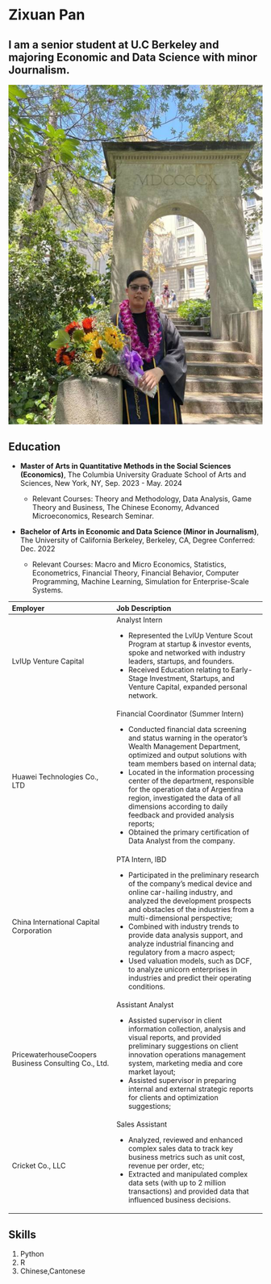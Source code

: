 # Zixuan Pan

## I am a senior student at U.C Berkeley and majoring Economic and Data Science with minor Journalism.

![Image](/pan.jpg)

## Education

- **Master of Arts in Quantitative Methods in the Social Sciences (Economics)**, The Columbia University Graduate School of Arts and Sciences, New York, NY, Sep. 2023 - May. 2024
  - Relevant Courses: Theory and Methodology, Data Analysis, Game Theory and Business, The Chinese Economy, Advanced Microeconomics, Research Seminar.

- **Bachelor of Arts in Economic and Data Science (Minor in Journalism)**, The University of California Berkeley, Berkeley, CA, Degree Conferred: Dec. 2022
  - Relevant Courses: Macro and Micro Economics, Statistics, Econometrics, Financial Theory, Financial Behavior, Computer Programming, Machine Learning, Simulation for Enterprise-Scale Systems.

| Employer | Job Description |
|  :----  | :----  |
| LvIUp Venture Capital | Analyst Intern<ul><li>Represented the LvlUp Venture Scout Program at startup & investor events, spoke and networked with industry leaders, startups, and founders.</li><li>Received Education relating to Early-Stage Investment, Startups, and Venture Capital, expanded personal network.</li></ul>|
| Huawei Technologies Co., LTD | Financial Coordinator (Summer Intern)<ul><li>Conducted financial data screening and status warning in the operator’s Wealth Management Department, optimized and output solutions with team members based on internal data;</li><li>Located in the information processing center of the department, responsible for the operation data of Argentina region, investigated the data of all dimensions according to daily feedback and provided analysis reports;</li><li>Obtained the primary certification of Data Analyst from the company.</li></ul> |
| China International Capital Corporation  |PTA Intern, IBD <ul><li>Participated in the preliminary research of the company’s medical device and online car-hailing industry, and analyzed the development prospects and obstacles of the industries from a multi-dimensional perspective;</li><li>Combined with industry trends to provide data analysis support, and analyze industrial financing and regulatory from a macro aspect;</li><li>Used valuation models, such as DCF, to analyze unicorn enterprises in industries and predict their operating conditions.</li></ul> |
| PricewaterhouseCoopers Business Consulting Co., Ltd.  |Assistant Analyst <ul><li>Assisted supervisor in client information collection, analysis and visual reports, and provided preliminary suggestions on client innovation operations management system, marketing media and core market layout;</li><li>Assisted supervisor in preparing internal and external strategic reports for clients and optimization suggestions; </li></ul> |
| Cricket Co., LLC  |Sales Assistant <ul><li>Analyzed, reviewed and enhanced complex sales data to track key business metrics such as unit cost, revenue per order, etc;</li><li>Extracted and manipulated complex data sets (with up to 2 million transactions) and provided data that influenced business decisions.</li></ul>|


## Skills
1. Python
2. R
3. Chinese,Cantonese

